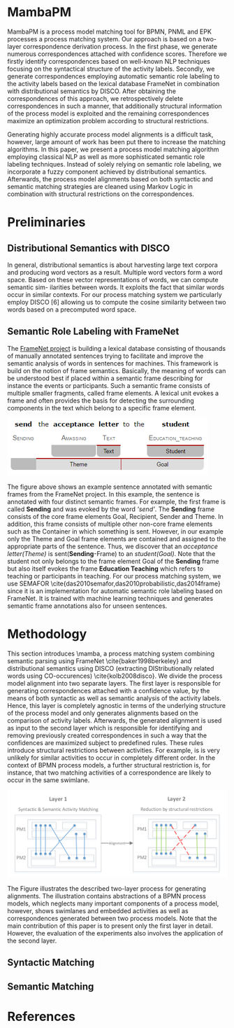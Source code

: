 # MambaPM

MambaPM is a process model matching tool for BPMN, PNML and EPK processes a process matching system. Our approach is based on a two-layer correspondence derivation process. In the first phase, we generate numerous correspondences attached with confidence scores. Therefore we firstly identify correspondences based on well-known NLP techniques focusing on the syntactical structure of the activity labels. Secondly, we generate correspondences employing automatic semantic role labeling to the activity labels based on the lexical database FrameNet in combination with distributional semantics by DISCO. After obtaining the correspondences of this approach,
we retrospectively delete correspondences in such a manner, that additionally structural information of the process model is exploited and the remaining correspondences maximize an optimization problem according to structural restrictions.

Generating highly accurate process model alignments is a difficult task, however, large amount of work has been put there to increase the matching algorithms. In this paper, we present a process model matching algorithm employing classical NLP as well as more sophisticated semantic role labeling techniques. Instead of solely relying on semantic role labeling, we incorporate a fuzzy component achieved by distributional semantics. Afterwards, the process model alignments based on both syntactic and semantic matching strategies are cleaned using Markov Logic in combination with structural restrictions on the correspondences.

# Preliminaries

## Distributional Semantics with DISCO

In general, distributional semantics is about harvesting large text corpora and
producing word vectors as a result. Multiple word vectors form a word space.
Based on these vector representations of words, we can compute semantic sim-
ilarities between words. It exploits the fact that similar words occur in similar
contexts. For our process matching system we particularly employ DISCO [6]
allowing us to compute the cosine similarity between two words based on a
precomputed word space.

## Semantic Role Labeling with FrameNet

The [FrameNet project](https://framenet.icsi.berkeley.edu/fndrupal/) is building a lexical database consisting of thousands of manually annotated sentences trying to facilitate and improve the semantic analysis of words in sentences for machines. This framework is build on the notion of frame semantics. Basically, the meaning of words can be understood best if placed within a semantic frame describing for instance the events or participants. Such a semantic frame consists of multiple smaller fragments, called frame elements. A lexical unit evokes a frame and often provides the basis for detecting the surrounding components in the text which belong to a specific frame element.

![alt text](https://raw.githubusercontent.com/kristiankolthoff/MambaPM/master/src/main/resources/images/framenet.png "FrameNet example")

The figure above shows an example sentence annotated with semantic frames from the FrameNet project. In this example, the sentence is annotated with four distinct semantic frames. For example, the first frame is called **Sending** and was evoked by the word *'send'*. The **Sending** frame consists of the core frame elements Goal, Recipient, Sender and Theme. In addition, this frame consists of multiple other non-core frame elements such as the Container in which something is sent. However, in our example only the Theme and Goal frame elements are contained and assigned to the appropriate parts of the sentence. Thus, we discover that an *acceptance letter(Theme)* is sent(**Sending**-Frame) to an *student(Goal)*. Note that the student not only belongs to the frame element Goal of the **Sending** frame but also itself evokes the frame **Education Teaching** which refers to teaching or participants in teaching. For our process matching system, we use SEMAFOR \cite{das2010semafor,das2010probabilistic,das2014frame} since it is an implementation for automatic semantic role labeling based on FrameNet. It is trained with machine learning techniques and generates semantic frame annotations also for unseen sentences.

# Methodology

This section introduces \mamba, a process matching system combining semantic parsing using FrameNet \cite{baker1998berkeley} and distributional semantics using DISCO (extracting DIStributionally related words using CO-occurences) \cite{kolb2008disco}. We divide the process model alignment into two separate layers. The first layer is responsible for generating correspondences attached with a confidence value, by the means of both syntactic as well as semantic analysis of the activity labels. Hence, this layer is completely agnostic in terms of the underlying structure of the process model and only generates alignments based on the comparison of activity labels. Afterwards, the generated alignment is used as input to the second layer which is responsible for identifying and removing  previously created correspondences in such a way that the confidences are maximized subject to predefined rules. These rules introduce structural restrictions between activities. For example, is is very unlikely for similar activities to occur in completely different order. In the context of BPMN process models, a further structural restriction is, for instance, that two matching activities of a correspondence are likely to occur in the same swimlane. 

![alt text](https://raw.githubusercontent.com/kristiankolthoff/MambaPM/master/src/main/resources/images/alignment_generation.PNG "Two-Layer alignment generation")


The Figure illustrates the described two-layer process for generating alignments. The illustration contains abstractions of a BPMN process models, which neglects many important components of a process model, however, shows swimlanes and embedded activities as well as correspondences generated between two process models. Note that the main contribution of this paper is to present only the first layer in detail. However, the evaluation of the experiments also involves the application of the second layer.

## Syntactic Matching

## Semantic Matching
# References
